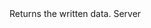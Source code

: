 <function name="GetData" parent="bf_write" type="classfunc">
	<description>
		Returns the written data.
	</description>
	<realm>Server</realm>
	<rets>
		<ret name="data" type="string"></ret>
	</rets>
</function>